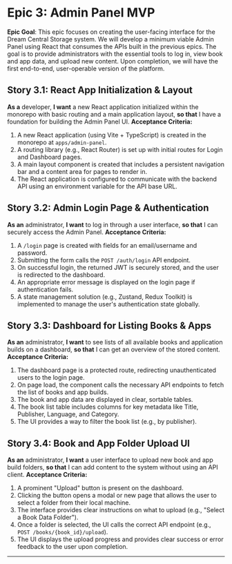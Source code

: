 # **Epic 3: Admin Panel MVP**
**Epic Goal**: This epic focuses on creating the user-facing interface for the Dream Central Storage system. We will develop a minimum viable Admin Panel using React that consumes the APIs built in the previous epics. The goal is to provide administrators with the essential tools to log in, view book and app data, and upload new content. Upon completion, we will have the first end-to-end, user-operable version of the platform.

## **Story 3.1: React App Initialization & Layout**
**As a** developer, **I want** a new React application initialized within the monorepo with basic routing and a main application layout, **so that** I have a foundation for building the Admin Panel UI.
**Acceptance Criteria:**
1.  A new React application (using Vite + TypeScript) is created in the monorepo at `apps/admin-panel`.
2.  A routing library (e.g., React Router) is set up with initial routes for Login and Dashboard pages.
3.  A main layout component is created that includes a persistent navigation bar and a content area for pages to render in.
4.  The React application is configured to communicate with the backend API using an environment variable for the API base URL.

## **Story 3.2: Admin Login Page & Authentication**
**As an** administrator, **I want** to log in through a user interface, **so that** I can securely access the Admin Panel.
**Acceptance Criteria:**
1.  A `/login` page is created with fields for an email/username and password.
2.  Submitting the form calls the `POST /auth/login` API endpoint.
3.  On successful login, the returned JWT is securely stored, and the user is redirected to the dashboard.
4.  An appropriate error message is displayed on the login page if authentication fails.
5.  A state management solution (e.g., Zustand, Redux Toolkit) is implemented to manage the user's authentication state globally.

## **Story 3.3: Dashboard for Listing Books & Apps**
**As an** administrator, **I want** to see lists of all available books and application builds on a dashboard, **so that** I can get an overview of the stored content.
**Acceptance Criteria:**
1.  The dashboard page is a protected route, redirecting unauthenticated users to the login page.
2.  On page load, the component calls the necessary API endpoints to fetch the list of books and app builds.
3.  The book and app data are displayed in clear, sortable tables.
4.  The book list table includes columns for key metadata like Title, Publisher, Language, and Category.
5.  The UI provides a way to filter the book list (e.g., by publisher).

## **Story 3.4: Book and App Folder Upload UI**
**As an** administrator, **I want** a user interface to upload new book and app build folders, **so that** I can add content to the system without using an API client.
**Acceptance Criteria:**
1.  A prominent "Upload" button is present on the dashboard.
2.  Clicking the button opens a modal or new page that allows the user to select a folder from their local machine.
3.  The interface provides clear instructions on what to upload (e.g., "Select a Book Data Folder").
4.  Once a folder is selected, the UI calls the correct API endpoint (e.g., `POST /books/{book_id}/upload`).
5.  The UI displays the upload progress and provides clear success or error feedback to the user upon completion.

---
